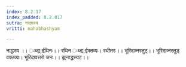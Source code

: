 ```yaml
---
index: 8.2.17
index_padded: 8.2.017
sutra: नाद्घस्य
vritti: mahabhashyam

---
```

 नाद्धस्य ।। ःथ्द्य;र्द्रथिनः।। रथिन ःथ्द्य;र्द्वक्तव्यः। रथीतरः।। भूरिदाव्नस्तुट्।। भूरिदाव्नस्तुड् वक्तव्यः। भूरिदावत्तरो जनः।। झ्र्नाद्धस्यट।। 